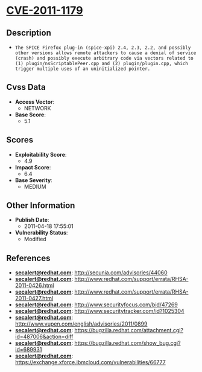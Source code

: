 
# [CVE-2011-1179](https://cve.mitre.org/cgi-bin/cvename.cgi?name=CVE-2011-1179)

## Description

- `The SPICE Firefox plug-in (spice-xpi) 2.4, 2.3, 2.2, and possibly other versions allows remote attackers to cause a denial of service (crash) and possibly execute arbitrary code via vectors related to (1) plugin/nsScriptablePeer.cpp and (2) plugin/plugin.cpp, which trigger multiple uses of an uninitialized pointer.`

## Cvss Data

- **Access Vector**:
  - NETWORK
- **Base Score**:
  - 5.1

## Scores

- **Exploitability Score**:
  - 4.9
- **Impact Score**:
  - 6.4
- **Base Severity**:
  - MEDIUM

## Other Information

- **Publish Date**:
  - 2011-04-18 17:55:01
- **Vulnerability Status**:
  - Modified

## References

- **secalert@redhat.com**: http://secunia.com/advisories/44060
- **secalert@redhat.com**: http://www.redhat.com/support/errata/RHSA-2011-0426.html
- **secalert@redhat.com**: http://www.redhat.com/support/errata/RHSA-2011-0427.html
- **secalert@redhat.com**: http://www.securityfocus.com/bid/47269
- **secalert@redhat.com**: http://www.securitytracker.com/id?1025304
- **secalert@redhat.com**: http://www.vupen.com/english/advisories/2011/0899
- **secalert@redhat.com**: https://bugzilla.redhat.com/attachment.cgi?id=487006&action=diff
- **secalert@redhat.com**: https://bugzilla.redhat.com/show_bug.cgi?id=689931
- **secalert@redhat.com**: https://exchange.xforce.ibmcloud.com/vulnerabilities/66777
